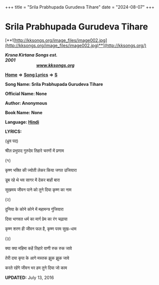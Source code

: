 +++
title = "Srila Prabhupada Gurudeva Tihare"
date = "2024-08-07"
+++

# Srila Prabhupada Gurudeva Tihare
[**![http://kksongs.org/image_files/image002.jpg](http://kksongs.org/image_files/image002.jpg)**](http://kksongs.org/)

**_Krsna Kirtana Songs est. 2001_**                                                                                                                                                 **_www.kksongs.org_**

**[Home](http://kksongs.org/)** **⇒** **[Song Lyrics](http://kksongs.org/lyrics.html)** **⇒** **[S](http://kksongs.org/songs/song_s.html)**

**Song Name: Srila Prabhupada Gurudeva Tihare**

**Official Name: None**

**Author: Anonymous**

**Book Name: None**

**Language: [Hindi](http://kksongs.org/language/list/hindi.html)**

**LYRICS:**

(ध्रुव पद)

श्रील प्रभुपाद गुरुदेव तिहारे चरणों में प्रणाम

(१)

कृष्ण भक्ति की ज्योती लेकर किया जगत उजियारा

डूब रहे थे भव सागर में देकर बाहों बारा

सुखमय जीवन पाने को तुने दिया कृष्ण का नाम

(२)

दुनिया के कोने कोने में महामन्त्र गुंजियारा

दिया भागवत धर्म का मार्ग प्रेम का रंग चढ़ाया

कृष्ण शरण ही जीवन फल है, कृष्ण परम सुख\-धाम

(३)

क्या क्या महिमा कहें तिहारे वाणी रुक रुक जावे

तेरी दया कृपा के आगे मस्तक झुक झुक जावे

करते रहेंगे जीवन भर हम तुने दिया जो काम

**UPDATED:** July 13, 2016